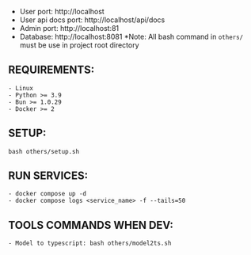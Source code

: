 - User port: http://localhost
- User api docs port: http://localhost/api/docs
- Admin port: http://localhost:81
- Database: http://localhost:8081
  \*Note: All bash command in `others/` must be use in project root directory

## REQUIREMENTS:

    - Linux
    - Python >= 3.9
    - Bun >= 1.0.29
    - Docker >= 2

## SETUP:

    bash others/setup.sh

## RUN SERVICES:

    - docker compose up -d
    - docker compose logs <service_name> -f --tails=50

## TOOLS COMMANDS WHEN DEV:

    - Model to typescript: bash others/model2ts.sh

